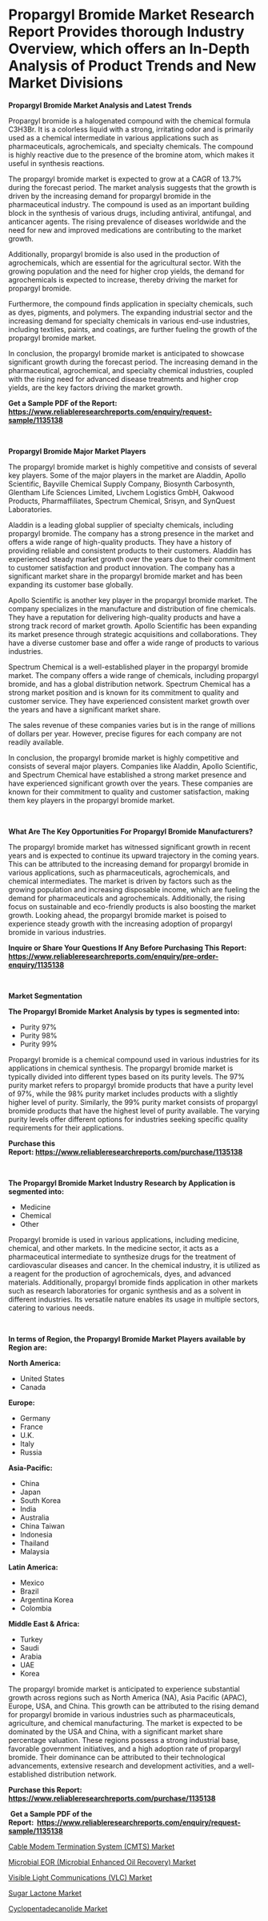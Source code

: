 <p><h1>Propargyl Bromide Market Research Report Provides thorough Industry Overview, which offers an In-Depth Analysis of Product Trends and New Market Divisions</h1></p><p><strong>Propargyl Bromide Market Analysis and Latest Trends</strong></p>
<p><p>Propargyl bromide is a halogenated compound with the chemical formula C3H3Br. It is a colorless liquid with a strong, irritating odor and is primarily used as a chemical intermediate in various applications such as pharmaceuticals, agrochemicals, and specialty chemicals. The compound is highly reactive due to the presence of the bromine atom, which makes it useful in synthesis reactions.</p><p>The propargyl bromide market is expected to grow at a CAGR of 13.7% during the forecast period. The market analysis suggests that the growth is driven by the increasing demand for propargyl bromide in the pharmaceutical industry. The compound is used as an important building block in the synthesis of various drugs, including antiviral, antifungal, and anticancer agents. The rising prevalence of diseases worldwide and the need for new and improved medications are contributing to the market growth.</p><p>Additionally, propargyl bromide is also used in the production of agrochemicals, which are essential for the agricultural sector. With the growing population and the need for higher crop yields, the demand for agrochemicals is expected to increase, thereby driving the market for propargyl bromide.</p><p>Furthermore, the compound finds application in specialty chemicals, such as dyes, pigments, and polymers. The expanding industrial sector and the increasing demand for specialty chemicals in various end-use industries, including textiles, paints, and coatings, are further fueling the growth of the propargyl bromide market.</p><p>In conclusion, the propargyl bromide market is anticipated to showcase significant growth during the forecast period. The increasing demand in the pharmaceutical, agrochemical, and specialty chemical industries, coupled with the rising need for advanced disease treatments and higher crop yields, are the key factors driving the market growth.</p></p>
<p><strong>Get a Sample PDF of the Report:&nbsp; <a href="https://www.reliableresearchreports.com/enquiry/request-sample/1135138">https://www.reliableresearchreports.com/enquiry/request-sample/1135138</a></strong></p>
<p>&nbsp;</p>
<p><strong>Propargyl Bromide Major Market Players</strong></p>
<p><p>The propargyl bromide market is highly competitive and consists of several key players. Some of the major players in the market are Aladdin, Apollo Scientific, Bayville Chemical Supply Company, Biosynth Carbosynth, Glentham Life Sciences Limited, Livchem Logistics GmbH, Oakwood Products, Pharmaffiliates, Spectrum Chemical, Srisyn, and SynQuest Laboratories.</p><p>Aladdin is a leading global supplier of specialty chemicals, including propargyl bromide. The company has a strong presence in the market and offers a wide range of high-quality products. They have a history of providing reliable and consistent products to their customers. Aladdin has experienced steady market growth over the years due to their commitment to customer satisfaction and product innovation. The company has a significant market share in the propargyl bromide market and has been expanding its customer base globally.</p><p>Apollo Scientific is another key player in the propargyl bromide market. The company specializes in the manufacture and distribution of fine chemicals. They have a reputation for delivering high-quality products and have a strong track record of market growth. Apollo Scientific has been expanding its market presence through strategic acquisitions and collaborations. They have a diverse customer base and offer a wide range of products to various industries.</p><p>Spectrum Chemical is a well-established player in the propargyl bromide market. The company offers a wide range of chemicals, including propargyl bromide, and has a global distribution network. Spectrum Chemical has a strong market position and is known for its commitment to quality and customer service. They have experienced consistent market growth over the years and have a significant market share.</p><p>The sales revenue of these companies varies but is in the range of millions of dollars per year. However, precise figures for each company are not readily available.</p><p>In conclusion, the propargyl bromide market is highly competitive and consists of several major players. Companies like Aladdin, Apollo Scientific, and Spectrum Chemical have established a strong market presence and have experienced significant growth over the years. These companies are known for their commitment to quality and customer satisfaction, making them key players in the propargyl bromide market.</p></p>
<p>&nbsp;</p>
<p><strong>What Are The Key Opportunities For Propargyl Bromide Manufacturers?</strong></p>
<p><p>The propargyl bromide market has witnessed significant growth in recent years and is expected to continue its upward trajectory in the coming years. This can be attributed to the increasing demand for propargyl bromide in various applications, such as pharmaceuticals, agrochemicals, and chemical intermediates. The market is driven by factors such as the growing population and increasing disposable income, which are fueling the demand for pharmaceuticals and agrochemicals. Additionally, the rising focus on sustainable and eco-friendly products is also boosting the market growth. Looking ahead, the propargyl bromide market is poised to experience steady growth with the increasing adoption of propargyl bromide in various industries.</p></p>
<p><strong>Inquire or Share Your Questions If Any Before Purchasing This Report: <a href="https://www.reliableresearchreports.com/enquiry/pre-order-enquiry/1135138">https://www.reliableresearchreports.com/enquiry/pre-order-enquiry/1135138</a></strong></p>
<p>&nbsp;</p>
<p><strong>Market Segmentation</strong></p>
<p><strong>The Propargyl Bromide Market Analysis by types is segmented into:</strong></p>
<p><ul><li>Purity 97%</li><li>Purity 98%</li><li>Purity 99%</li></ul></p>
<p><p>Propargyl bromide is a chemical compound used in various industries for its applications in chemical synthesis. The propargyl bromide market is typically divided into different types based on its purity levels. The 97% purity market refers to propargyl bromide products that have a purity level of 97%, while the 98% purity market includes products with a slightly higher level of purity. Similarly, the 99% purity market consists of propargyl bromide products that have the highest level of purity available. The varying purity levels offer different options for industries seeking specific quality requirements for their applications.</p></p>
<p><strong>Purchase this Report:&nbsp;<a href="https://www.reliableresearchreports.com/purchase/1135138">https://www.reliableresearchreports.com/purchase/1135138</a></strong></p>
<p>&nbsp;</p>
<p><strong>The Propargyl Bromide Market Industry Research by Application is segmented into:</strong></p>
<p><ul><li>Medicine</li><li>Chemical</li><li>Other</li></ul></p>
<p><p>Propargyl bromide is used in various applications, including medicine, chemical, and other markets. In the medicine sector, it acts as a pharmaceutical intermediate to synthesize drugs for the treatment of cardiovascular diseases and cancer. In the chemical industry, it is utilized as a reagent for the production of agrochemicals, dyes, and advanced materials. Additionally, propargyl bromide finds application in other markets such as research laboratories for organic synthesis and as a solvent in different industries. Its versatile nature enables its usage in multiple sectors, catering to various needs.</p></p>
<p>&nbsp;</p>
<p><strong>In terms of Region, the Propargyl Bromide Market Players available by Region are:</strong></p>
<p>
    <p> <strong> North America: </strong>
        <ul>
            <li>United States</li>
            <li>Canada</li>
        </ul>
        </p> 
    <p> <strong> Europe: </strong>
        <ul>
            <li>Germany</li>
            <li>France</li>
            <li>U.K.</li>
            <li>Italy</li>
            <li>Russia</li>
        </ul>
        </p> 
    <p> <strong> Asia-Pacific: </strong>
        <ul>
            <li>China</li>
            <li>Japan</li>
            <li>South Korea</li>
            <li>India</li>
            <li>Australia</li>
            <li>China Taiwan</li>
            <li>Indonesia</li>
            <li>Thailand</li>
            <li>Malaysia</li>
        </ul>
        </p> 
    <p> <strong> Latin America: </strong>
        <ul>
            <li>Mexico</li>
            <li>Brazil</li>
            <li>Argentina Korea</li>
            <li>Colombia</li>
        </ul>
        </p> 
    <p> <strong> Middle East & Africa: </strong>
        <ul>
            <li>Turkey</li>
            <li>Saudi</li>
            <li>Arabia</li>
            <li>UAE</li>
            <li>Korea</li>
        </ul>
    </p>
    </p>
<p><p>The propargyl bromide market is anticipated to experience substantial growth across regions such as North America (NA), Asia Pacific (APAC), Europe, USA, and China. This growth can be attributed to the rising demand for propargyl bromide in various industries such as pharmaceuticals, agriculture, and chemical manufacturing. The market is expected to be dominated by the USA and China, with a significant market share percentage valuation. These regions possess a strong industrial base, favorable government initiatives, and a high adoption rate of propargyl bromide. Their dominance can be attributed to their technological advancements, extensive research and development activities, and a well-established distribution network.</p></p>
<p><strong>Purchase this Report: <a href="https://www.reliableresearchreports.com/purchase/1135138">https://www.reliableresearchreports.com/purchase/1135138</a></strong></p>
<p>&nbsp;<strong>Get a Sample PDF of the Report:&nbsp;&nbsp;<a href="https://www.reliableresearchreports.com/enquiry/request-sample/1135138">https://www.reliableresearchreports.com/enquiry/request-sample/1135138</a></strong></p>
<p><strong></strong></p>
<p><p><a href="https://medium.com/@grab.track.out/cable-modem-termination-system-cmts-market-insights-into-market-cagr-market-trends-and-growth-d1a19b905045">Cable Modem Termination System (CMTS) Market</a></p><p><a href="https://medium.com/@sake.use.loan/microbial-eor-microbial-enhanced-oil-recovery-market-exploring-market-share-market-trends-and-199ee113ecae">Microbial EOR (Microbial Enhanced Oil Recovery) Market</a></p><p><a href="https://medium.com/@plan.sock.color/visible-light-communications-vlc-market-size-and-market-trends-complete-industry-overview-2023-6c2a2dcec871">Visible Light Communications (VLC) Market</a></p><p><a href="https://github.com/BryceTownsendr/Market-Research-Report-List-2/blob/main/sugar-lactone-market.md">Sugar Lactone Market</a></p><p><a href="https://github.com/WillieWoodard/Market-Research-Report-List-2/blob/main/cyclopentadecanolide-market.md">Cyclopentadecanolide Market</a></p></p>